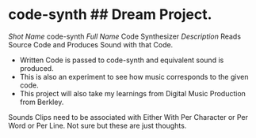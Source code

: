 # code-synth ## Dream Project.

*Shot Name* code-synth
*Full Name* Code Synthesizer
*Description* Reads Source Code and Produces Sound with that Code.

* Written Code is passed to code-synth and equivalent sound is produced.
* This is also an experiment to see how music corresponds to the given code.
* This project will also take my learnings from Digital Music Production from Berkley.


Sounds Clips need to be associated with  Either With Per Character or Per Word or Per Line.
Not sure but these are just thoughts.


